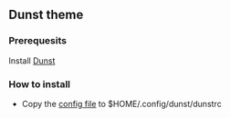 ## Dunst theme

### Prerequesits
Install [Dunst](https://github.com/dunst-project/dunst)

### How to install

- Copy the [config file](./dunstrc) to $HOME/.config/dunst/dunstrc
